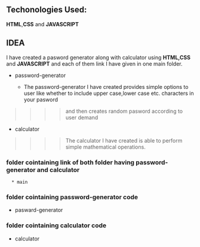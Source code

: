 ## Techonologies Used:  
**HTML**,**CSS** and **JAVASCRIPT**  

## IDEA
I have created a pasword generator along with calculator using **HTML,CSS** and **JAVASCRIPT** and each of them link I have given in one main folder.  

* password-generator  

  * The password-generator I have created provides simple options to user like whether to include upper case,lower case etc. characters in your pasword  
>> >> and then creates random pasword according to user demand  

* calculator  
>> >> The calculator I have created is able to perform simple mathematical operations.

### folder cointaining link of both folder having password-generator and calculator
      * main
      
      
### folder cointaining password-generator code
* pasward-generator
### folder cointaining calculator code
* calculator








